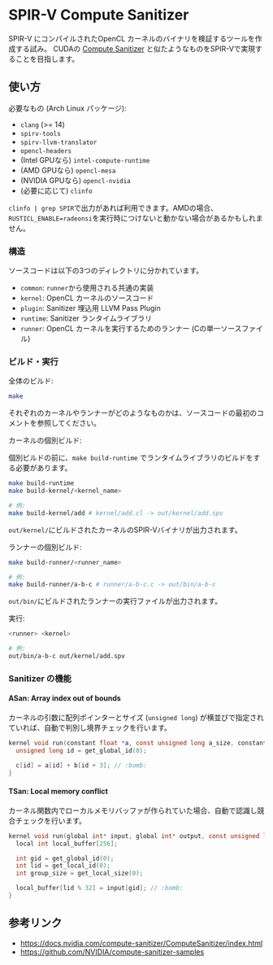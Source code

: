 # SPIR-V Compute Sanitizer

SPIR-V にコンパイルされたOpenCL カーネルのバイナリを検証するツールを作成する試み。
CUDAの [Compute Sanitizer](https://docs.nvidia.com/compute-sanitizer/ComputeSanitizer/index.html)
と似たようなものをSPIR-Vで実現することを目指します。

## 使い方

必要なもの (Arch Linux パッケージ):

- `clang` (>= 14)
- `spirv-tools`
- `spirv-llvm-translator`
- `opencl-headers`
- (Intel GPUなら) `intel-compute-runtime`
- (AMD GPUなら) `opencl-mesa`
- (NVIDIA GPUなら) `opencl-nvidia`
- (必要に応じて) `clinfo`

`clinfo | grep SPIR`で出力があれば利用できます。AMDの場合、`RUSTICL_ENABLE=radeonsi`を実行時につけないと動かない場合があるかもしれません。

### 構造

ソースコードは以下の3つのディレクトリに分かれています。

- `common`: `runner`から使用される共通の実装
- `kernel`: OpenCL カーネルのソースコード
- `plugin`: Sanitizer 埋込用 LLVM Pass Plugin
- `runtime`: Sanitizer ランタイムライブラリ
- `runner`: OpenCL カーネルを実行するためのランナー (Cの単一ソースファイル)

### ビルド・実行

全体のビルド:

```bash
make
```

それぞれのカーネルやランナーがどのようなものかは、ソースコードの最初のコメントを参照してください。

カーネルの個別ビルド:

個別ビルドの前に、`make build-runtime` でランタイムライブラリのビルドをする必要があります。

```bash
make build-runtime
make build-kernel/<kernel_name>

# 例:
make build-kernel/add # kernel/add.cl -> out/kernel/add.spv
```

`out/kernel/`にビルドされたカーネルのSPIR-Vバイナリが出力されます。

ランナーの個別ビルド:

```bash
make build-runner/<runner_name>

# 例:
make build-runner/a-b-c # runner/a-b-c.c -> out/bin/a-b-c
```

`out/bin/`にビルドされたランナーの実行ファイルが出力されます。

実行:

```bash
<runner> <kernel>

# 例:
out/bin/a-b-c out/kernel/add.spv
```

### Sanitizer の機能

#### ASan: Array index out of bounds

カーネルの引数に配列ポインターとサイズ (`unsigned long`) が横並びで指定されていれば、自動で判別し境界チェックを行います。

```c
kernel void run(constant float *a, const unsigned long a_size, constant float *b, const unsigned long b_size, global float *c, const unsigned long c_size) {
  unsigned long id = get_global_id(0);

  c[id] = a[id] + b[id + 3]; // :bomb:
}
```

#### TSan: Local memory conflict

カーネル関数内でローカルメモリバッファが作られていた場合、自動で認識し競合チェックを行います。

```c
kernel void run(global int* input, global int* output, const unsigned long size) {
  local int local_buffer[256];

  int gid = get_global_id(0);
  int lid = get_local_id(0);
  int group_size = get_local_size(0);

  local_buffer[lid % 32] = input[gid]; // :bomb:
}
```

## 参考リンク

- https://docs.nvidia.com/compute-sanitizer/ComputeSanitizer/index.html
- https://github.com/NVIDIA/compute-sanitizer-samples

